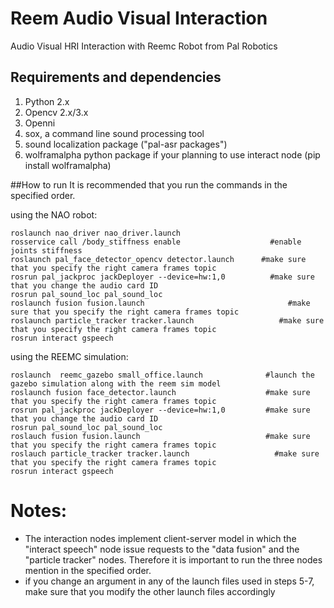 # Reem Audio Visual Interaction
Audio Visual HRI Interaction with Reemc Robot from Pal Robotics

## Requirements and dependencies
1. Python 2.x
2. Opencv 2.x/3.x
3. Openni
4. sox, a command line sound processing tool
5. sound localization package ("pal-asr packages")
6. wolframalpha python package if your planning to use interact node (pip install wolframalpha)

##How to run
It is recommended that you run the commands in the specified order.

using the NAO robot:
```
roslaunch nao_driver nao_driver.launch
rosservice call /body_stiffness enable			          #enable joints stiffness
roslaunch pal_face_detector_opencv detector.launch		#make sure that you specify the right camera frames topic
rosrun pal_jackproc jackDeployer --device=hw:1,0		  #make sure that you change the audio card ID
rosrun pal_sound_loc pal_sound_loc
roslaunch fusion fusion.launch					              #make sure that you specify the right camera frames topic
roslaunch particle_tracker tracker.launch			        #make sure that you specify the right camera frames topic
rosrun interact gspeech
```
using the REEMC simulation:
```
roslaunch  reemc_gazebo small_office.launch			     #launch the gazebo simulation along with the reem sim model
roslaunch fusion face_detector.launch		             #make sure that you specify the right camera frames topic
rosrun pal_jackproc jackDeployer --device=hw:1,0		 #make sure that you change the audio card ID
rosrun pal_sound_loc pal_sound_loc
roslauch fusion fusion.launch		                     #make sure that you specify the right camera frames topic
roslauch particle_tracker tracker.launch			       #make sure that you specify the right camera frames topic
rosrun interact gspeech
```
Notes:
======
* The interaction nodes implement client-server model in which the "interact speech" node issue requests to the "data fusion" and the "particle tracker" nodes. Therefore it is important to run the three nodes mention in the specified order.
* if you change an argument in any of the launch files used in steps 5-7, make sure that you modify the other launch files accordingly
